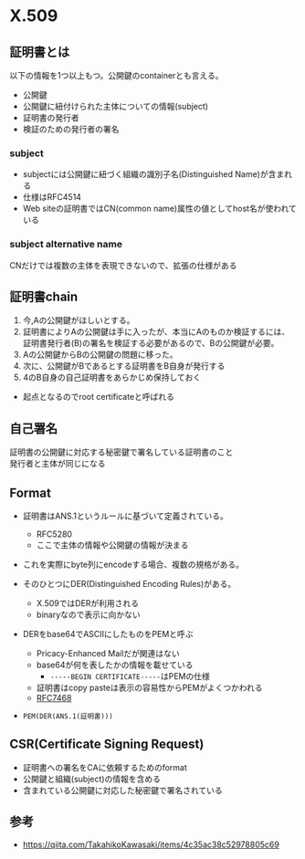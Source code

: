 # X.509

## 証明書とは

以下の情報を1つ以上もつ。公開鍵のcontainerとも言える。

* 公開鍵
* 公開鍵に紐付けられた主体についての情報(subject)
* 証明書の発行者
* 検証のための発行者の署名

### subject

* subjectには公開鍵に紐づく組織の識別子名(Distinguished Name)が含まれる
* 仕様はRFC4514
* Web siteの証明書ではCN(common name)属性の値としてhost名が使われている

### subject alternative name

CNだけでは複数の主体を表現できないので、拡張の仕様がある


## 証明書chain

1. 今,Aの公開鍵がほしいとする。  
2. 証明書によりAの公開鍵は手に入ったが、本当にAのものか検証するには、証明書発行者(B)の署名を検証する必要があるので、Bの公開鍵が必要。  
3. Aの公開鍵からBの公開鍵の問題に移った。　
4. 次に、公開鍵がBであるとする証明書をB自身が発行する
5. 4のB自身の自己証明書をあらかじめ保持しておく
  * 起点となるのでroot certificateと呼ばれる

## 自己署名

証明書の公開鍵に対応する秘密鍵で署名している証明書のこと  
発行者と主体が同じになる


## Format

* 証明書はANS.1というルールに基づいて定義されている。  
  * RFC5280
  * ここで主体の情報や公開鍵の情報が決まる
* これを実際にbyte列にencodeする場合、複数の規格がある。  
* そのひとつにDER(Distinguished Encoding Rules)がある。  
  * X.509ではDERが利用される
  * binaryなので表示に向かない
* DERをbase64でASCIIにしたものをPEMと呼ぶ
  * Pricacy-Enhanced Mailだが関連はない
  * base64が何を表したかの情報を載せている
    * `-----BEGIN CERTIFICATE-----`はPEMの仕様
  * 証明書はcopy pasteは表示の容易性からPEMがよくつかわれる
  * [RFC7468](https://datatracker.ietf.org/doc/html/rfc7468)

* `PEM(DER(ANS.1(証明書)))`

## CSR(Certificate Signing Request)

* 証明書への署名をCAに依頼するためのformat
* 公開鍵と組織(subject)の情報を含める
* 含まれている公開鍵に対応した秘密鍵で署名されている


## 参考

* https://qiita.com/TakahikoKawasaki/items/4c35ac38c52978805c69
